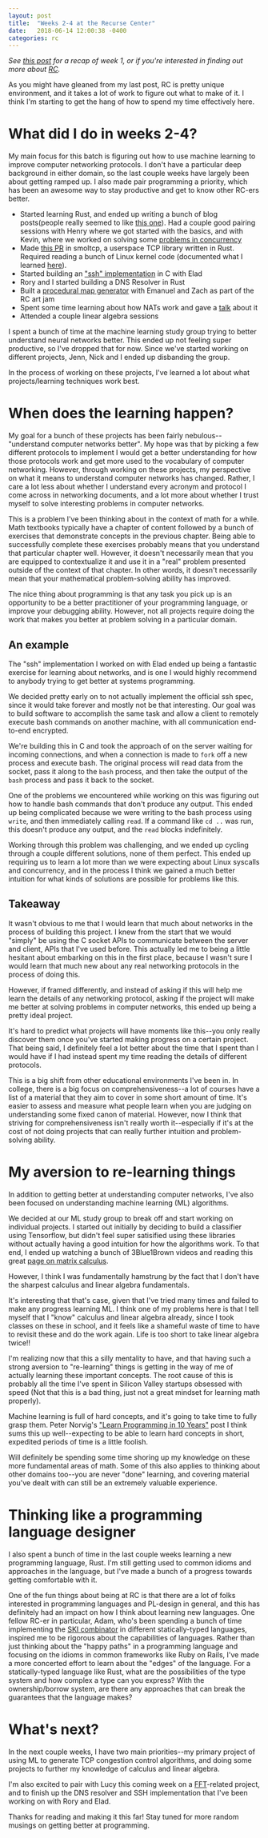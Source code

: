 ```yaml
---
layout: post
title:  "Weeks 2-4 at the Recurse Center"
date:   2018-06-14 12:00:38 -0400
categories: rc
---
```


_See [this post](http://squidarth.com/rc/2018/05/29/rc-week-1.html) for a recap of week 1,
or if you're interested in finding out more about [RC](https://recurse.com)._

As you might have gleaned from my last post, RC is pretty unique
environment, and it takes a lot of work to figure out what to make of it.
I think I'm starting to get the hang of how to spend my time effectively here.

# What did I do in weeks 2-4?

My main focus for this batch is figuring out how to use machine
learning to improve computer networking protocols. I don't have
a particular deep background in either domain, so the last couple
weeks have largely been about getting ramped up. I also made pair programming a priority,
which has been an awesome way to stay productive and get to know
other RC-ers better.

* Started learning Rust, and ended up writing a bunch of blog posts(people really seemed to like [this one](http://www.squidarth.com/rc/rust/concurrency/2018/06/09/rust-threads-detach.html)). Had a couple good pairing sessions with Henry where
we got started with the basics, and with Kevin, where we worked on solving some [problems in concurrency](https://github.com/data-pup/dining-philosophers)
* Made [this PR](https://github.com/m-labs/smoltcp/pull/234) in smoltcp, a userspace TCP library written in Rust. Required
reading a bunch of Linux kernel code (documented what I learned [here](https://github.com/m-labs/smoltcp/issues/83#issuecomment-396406078)).
* Started building an ["ssh" implementation](https://github.com/squidarth/LSSH) in C with Elad
* Rory and I started building a DNS Resolver in Rust
* Built a [procedural map generator](https://github.com/egeromin/FakeMaps) with Emanuel and Zach as part of the RC art jam
* Spent some time learning about how NATs work and gave a [talk](https://slides.com/sidshanker/deck#/) about it
* Attended a couple linear algebra sessions  

I spent a bunch of time at the machine learning study group trying
to better understand neural networks better. This
ended up not feeling super productive, so I've dropped that for now.
Since we've started working on different projects, Jenn, Nick and I
ended up disbanding the group.

In the process of working on these projects, I've learned
a lot about what projects/learning techniques work best.  

# When does the learning happen?

My goal for a bunch of these projects has been fairly
nebulous--"understand computer networks better". My hope
was that by picking a few different protocols to implement
I would get a better understanding for how those protocols
work and get more used to the vocabulary of computer
networking. However, through working on these projects,
my perspective on what it means to understand computer
networks has changed. Rather, I care a lot less about whether
I understand every acronym and protocol I come across in networking documents,
and a lot more about whether I trust myself to solve interesting
problems in computer networks.

This is a problem I've been thinking about in the context of math
for a while. Math textbooks typically have a chapter of content
followed by a bunch of exercises that demonstrate concepts in
the previous chapter. Being able to successfully complete these
exercises probably means that you understand that particular chapter
well. However, it doesn't necessarily mean that you are equipped
to contextualize it and use it in a "real" problem presented outside
of the context of that chapter. In other words, it doesn't necessarily
mean that your mathematical problem-solving ability has improved.

The nice thing about programming is that any task you pick up
is an opportunity to be a better practitioner of your programming
language, or improve your debugging ability. However, not all
projects require doing the work that makes you better
at problem solving in a particular domain.

## An example

The "ssh" implementation I worked on with Elad ended up
being a fantastic exercise for learning about networks,
and is one I would highly recommend to anybody trying
to get better at systems programming.

We decided pretty early on to not actually implement the
official ssh spec, since it would take forever and mostly
not be that interesting. Our goal was to build software
to accomplish the same task and allow a client to remotely
execute bash commands on another machine, with all communication end-to-end
encrypted.

We're building this in C and took the approach of on the server
waiting for incoming connections, and when a connection is made
to `fork` off a new process and execute bash. The original
process will read data from the socket, pass it along to the `bash` process,
and then take the output of the `bash` process and pass it back to the socket.

One of the problems we encountered while working on this was figuring out
how to handle bash commands that don't produce any output. This ended up being complicated because we
were writing to the bash process using `write`, and then immediately calling
`read`. If a command like `cd ..` was run, this doesn't produce any output,
and the `read` blocks indefinitely.

Working through this problem was challenging, and we ended up cycling
through a couple different solutions, none of them perfect.
This ended up requiring us to learn a lot more than we were expecting about
Linux syscalls and concurrency, and in the process I think we gained a much
better intuition for what kinds of solutions are possible for problems
like this. 

## Takeaway

It wasn't obvious to me that I would learn that much about networks
in the process of building this project. I knew from the start
that we would "simply" be using the C socket APIs to communicate
between the server and client, APIs that I've used before. This
actually led me to being a little hesitant about embarking
on this in the first place, because I wasn't sure I would learn
that much new about any real networking protocols in the process
of doing this.

However, if framed differently, and instead of asking if this will
help me learn the details of any networking protocol, asking if
the project will make me better at solving problems in computer
networks, this ended up being a pretty ideal project.

It's hard to predict what projects will have moments like this--you
only really discover them once you've started making progress on a
certain project. That being said, I definitely feel a lot better about
the time that I spent than I would have if I had instead spent my time
reading the details of different protocols. 

This is a big shift from other educational environments I've been in.
In college, there is a big focus on comprehensiveness--a lot of courses
have a list of a material that they aim to cover in some short amount of time.
It's easier to assess and measure what people learn when you are
judging on understanding some fixed canon of material. However, now I think
that striving for comprehensiveness isn't really worth it--especially if
it's at the cost of not doing projects that can really further intuition and
problem-solving ability.

# My aversion to re-learning things

In addition to getting better at understanding computer networks,
I've also been focused on understanding machine learning (ML) algorithms.

We decided at our ML study group to break off and start working on
individual projects. I started out initially by deciding to build
a classifier using Tensorflow, but didn't feel super satisified
using these libraries without actually having a good intuition for
how the algorithms work. To that end,
I ended up watching a bunch of 3Blue1Brown videos and reading
this great [page on matrix calculus](http://explained.ai/matrix-calculus/index.html).

However, I think I was fundamentally hamstrung by the fact that
I don't have the sharpest calculus and linear algebra fundamentals.

It's interesting that that's case, given that I've tried many times
and failed to make any progress learning ML. I think one of my problems
here is that I tell myself that I "know" calculus and linear algebra
already, since I took classes on these in school, and it feels like
a shameful waste of time to have to revisit these and do the work again.
Life is too short to take linear algebra twice!!

I'm realizing now that this a silly mentality to have, and
that having such a strong aversion to "re-learning" things is
getting in the way of me of actually learning these important concepts.
The root cause of this is probably all the time I've spent in Silicon Valley
startups obsessed with speed (Not that this
is a bad thing, just not a great mindset for learning math properly).

Machine learning is full of hard concepts,
and it's going to take time to fully grasp them. Peter Norvig's ["Learn Programming in 10 Years"](http://norvig.com/21-days.html)
post I think sums this up well--expecting to be able to learn
hard concepts in short, expedited periods of time is a little
foolish.

Will definitely be spending some time shoring up my knowledge
on these more fundamental areas of math. Some of this also
applies to thinking about other domains too--you are never
"done" learning, and covering material you've dealt with
can still be an extremely valuable experience.

# Thinking like a programming language designer

I also spent a bunch of time in the last couple weeks
learning a new programming language, Rust. I'm still
getting used to common idioms and approaches in the language,
but I've made a bunch of a progress towards getting comfortable
with it.

One of the fun things about being at RC is that there are a lot
of folks interested in programming languages and PL-design in general,
and this has definitely had an impact on how I think about learning
new languages. One fellow RC-er in particular, Adam, who's been
spending a bunch of time implementing the [SKI combinator](https://en.wikipedia.org/wiki/SKI_combinator_calculus)
in different statically-typed languages, inspired me to be rigorous
about the capabilities of languages. Rather than just thinking about the
"happy paths" in a programming language and focusing on the idioms in common frameworks
like Ruby on Rails, I've made a more concerted effort to learn
about the "edges" of the language. For a statically-typed language like Rust,
what are the possibilities of the type system and how complex a type can you express?
With the ownership/borrow system, are there any approaches that can break
the guarantees that the language makes?

# What's next?

In the next couple weeks, I have two main priorities--my primary project of using ML to generate TCP congestion control algorithms,
and doing some projects to further my knowledge of calculus and linear algebra.

I'm also excited to pair with Lucy this coming week on a [FFT](https://en.wikipedia.org/wiki/Fast_Fourier_transform)-related project, and to finish up the DNS resolver and SSH implementation that I've been working on with Rory
and Elad.

Thanks for reading and making it this far! Stay tuned for more random musings on
getting better at programming.
